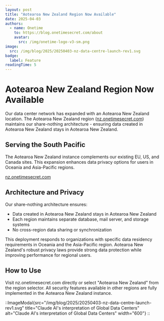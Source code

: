 ```yaml
---
layout: post
title: "Aotearoa New Zealand Region Now Available"
date: 2025-04-03
authors:
  - name: Onetime
    to: https://blog.onetimesecret.com/about
    avatar:
      src: /img/onetime-logo-v3-sm.png
image:
  src: /img/blog/2025/20250403-nz-data-centre-launch-rev1.svg
badge:
  label: Feature
readingTime: 5
---
```


# Aotearoa New Zealand Region Now Available

Our data center network has expanded with an Aotearoa New Zealand location. The Aotearoa New Zealand region ([nz.onetimesecret.com](https://nz.onetimesecret.com)) maintains our share-nothing architecture - ensuring data created in Aotearoa New Zealand stays in Aotearoa New Zealand.

## Serving the South Pacific

The Aotearoa New Zealand instance complements our existing EU, US, and Canada sites. This expansion enhances data privacy options for users in Oceania and Asia-Pacific regions.

<div class="flex justify-center items-center my-10">
  <a href="https://nz.onetimesecret.com/" class="text-center inline-block">
    <span class="font-brand text-3xl sm:text-4xl md:text-5xl
                 bg-clip-text text-transparent
                 bg-gradient-to-r from-purple-400 via-pink-500 to-red-500
                 animate-flowing-colors
                 hover:animate-bounce
                 transition-all duration-300 ease-in-out
                 transform hover:scale-105
                 rounded-xl
                 dark:border-brand-600">
      nz.onetimesecret.com
    </span>
  </a>
</div>

## Architecture and Privacy

Our share-nothing architecture ensures:
- Data created in Aotearoa New Zealand stays in Aotearoa New Zealand
- Each region maintains separate database, mail server, and storage systems
- No cross-region data sharing or synchronization

This deployment responds to organizations with specific data residency requirements in Oceania and the Asia-Pacific region. Aotearoa New Zealand's robust privacy laws provide strong data protection while improving performance for regional users.

## How to Use

Visit nz.onetimesecret.com directly or select "Aotearoa New Zealand" from the region selector. All security features available in other regions are fully implemented in the Aotearoa New Zealand instance.

::ImageModal{src="/img/blog/2025/20250403-nz-data-centre-launch-rev1.svg" title="Claude AI's interpretation of Global Data Centers" alt="Claude AI's interpretation of Global Data Centers" width="600"}
::
